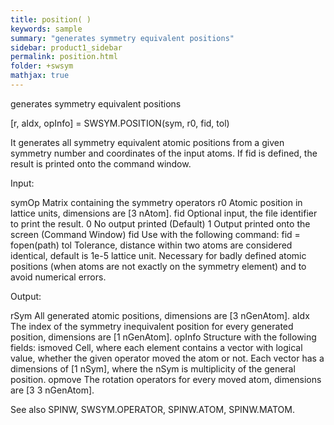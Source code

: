 ```yaml
---
title: position( )
keywords: sample
summary: "generates symmetry equivalent positions"
sidebar: product1_sidebar
permalink: position.html
folder: +swsym
mathjax: true
---
```

  generates symmetry equivalent positions
 
  [r, aIdx, opInfo] = SWSYM.POSITION(sym, r0, fid, tol)
  
  It generates all symmetry equivalent atomic positions from a given
  symmetry number and coordinates of the input atoms. If fid is defined,
  the result is printed onto the command window.
 
  Input:
 
  symOp         Matrix containing the symmetry operators 
  r0            Atomic position in lattice units, dimensions are [3 nAtom].
  fid           Optional input, the file identifier to print the result.
                    0   No output printed (Default)
                    1   Output printed onto the screen (Command Window)
                    fid Use with the following command: fid = fopen(path)
  tol           Tolerance, distance within two atoms are considered
                identical, default is 1e-5 lattice unit. Necessary for
                badly defined atomic positions (when atoms are not exactly
                on the symmetry element) and to avoid numerical errors.
 
  Output:
 
  rSym          All generated atomic positions, dimensions are
                [3 nGenAtom].
  aIdx          The index of the symmetry inequivalent position for every
                generated position, dimensions are [1 nGenAtom].
  opInfo        Structure with the following fields:
    ismoved         Cell, where each element contains a vector with logical
                    value, whether the given operator moved the atom or
                    not. Each vector has a dimensions of [1 nSym], where
                    the nSym is multiplicity of the general position.
    opmove          The rotation operators for every moved atom, dimensions
                    are [3 3 nGenAtom].
 
  See also SPINW, SWSYM.OPERATOR, SPINW.ATOM, SPINW.MATOM.
 
